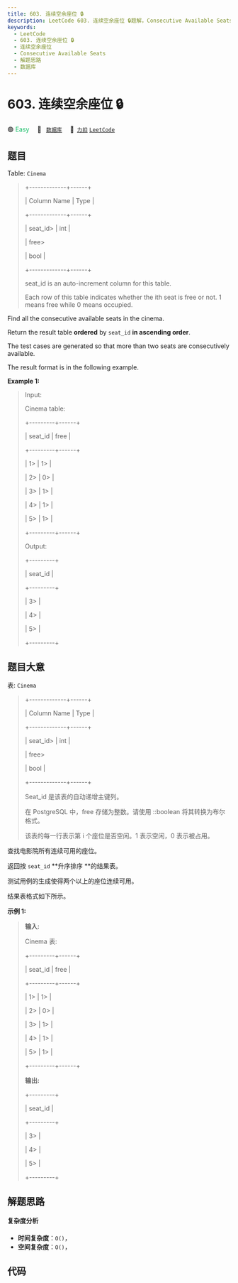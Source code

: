 ```yaml
---
title: 603. 连续空余座位 🔒
description: LeetCode 603. 连续空余座位 🔒题解，Consecutive Available Seats，包含解题思路、复杂度分析以及完整的 JavaScript 代码实现。
keywords:
  - LeetCode
  - 603. 连续空余座位 🔒
  - 连续空余座位
  - Consecutive Available Seats
  - 解题思路
  - 数据库
---
```


# 603. 连续空余座位 🔒

🟢 <font color=#15bd66>Easy</font>&emsp; 🔖&ensp; [`数据库`](/tag/database.md)&emsp; 🔗&ensp;[`力扣`](https://leetcode.cn/problems/consecutive-available-seats) [`LeetCode`](https://leetcode.com/problems/consecutive-available-seats)

## 题目

Table: `Cinema`

> 
> 
> 
> 
> 
> +-------------+------+
> 
> | Column Name | Type |
> 
> +-------------+------+
> 
> | seat_id> 
>  | int  |
> 
> | free> 
> > 
> | bool |
> 
> +-------------+------+
> 
> seat_id is an auto-increment column for this table.
> 
> Each row of this table indicates whether the ith seat is free or not. 1 means free while 0 means occupied.
> 
> 



Find all the consecutive available seats in the cinema.

Return the result table **ordered** by `seat_id` **in ascending order**.

The test cases are generated so that more than two seats are consecutively
available.

The result format is in the following example.



**Example 1:**

> Input: 
> 
> Cinema table:
> 
> +---------+------+
> 
> | seat_id | free |
> 
> +---------+------+
> 
> | 1> 
>    | 1> 
> |
> 
> | 2> 
>    | 0> 
> |
> 
> | 3> 
>    | 1> 
> |
> 
> | 4> 
>    | 1> 
> |
> 
> | 5> 
>    | 1> 
> |
> 
> +---------+------+
> 
> Output: 
> 
> +---------+
> 
> | seat_id |
> 
> +---------+
> 
> | 3> 
>    |
> 
> | 4> 
>    |
> 
> | 5> 
>    |
> 
> +---------+
> 
> 


## 题目大意

表: `Cinema`

> 
> 
> 
> 
> 
> +-------------+------+
> 
> | Column Name | Type |
> 
> +-------------+------+
> 
> | seat_id> 
>  | int  |
> 
> | free> 
> > 
> | bool |
> 
> +-------------+------+
> 
> Seat_id 是该表的自动递增主键列。
> 
> 在 PostgreSQL 中，free 存储为整数。请使用 ::boolean 将其转换为布尔格式。
> 
> 该表的每一行表示第 i 个座位是否空闲。1 表示空闲，0 表示被占用。



查找电影院所有连续可用的座位。

返回按 `seat_id` **升序排序  **的结果表。

测试用例的生成使得两个以上的座位连续可用。

结果表格式如下所示。



**示例 1:**

> 
> 
> 
> 
> 
> **输入:** 
> 
> Cinema 表:
> 
> +---------+------+
> 
> | seat_id | free |
> 
> +---------+------+
> 
> | 1> 
>    | 1> 
> |
> 
> | 2> 
>    | 0> 
> |
> 
> | 3> 
>    | 1> 
> |
> 
> | 4> 
>    | 1> 
> |
> 
> | 5> 
>    | 1> 
> |
> 
> +---------+------+
> 
> **输出:** 
> 
> +---------+
> 
> | seat_id |
> 
> +---------+
> 
> | 3> 
>    |
> 
> | 4> 
>    |
> 
> | 5> 
>    |
> 
> +---------+


## 解题思路

#### 复杂度分析

- **时间复杂度**：`O()`，
- **空间复杂度**：`O()`，

## 代码

```javascript

```